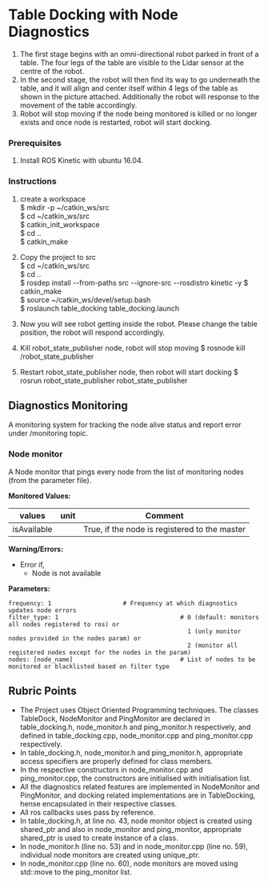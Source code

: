 # Table Docking with Node Diagnostics
1) The first stage begins with an omni-directional robot parked in front of a table. The four legs of the table are visible to the Lidar sensor at the centre of the robot.
2) In the second stage, the robot will then find its way to go underneath the table, and it will align and center itself within 4 legs of the table as shown in the picture attached. Additionally the robot will response to the movement of the table accordingly.
3) Robot will stop moving if the node being monitored is killed or no longer exists and once node is restarted, robot will start docking. 

### Prerequisites

1) Install ROS Kinetic with ubuntu 16.04.

### Instructions

1) create a workspace <br />
$ mkdir -p ~/catkin_ws/src <br />
$ cd ~/catkin_ws/src <br />
$ catkin_init_workspace <br />
$ cd .. <br />
$ catkin_make <br />
   
2) Copy the project to src <br />
$ cd ~/catkin_ws/src <br />
$ cd .. <br />
$ rosdep install --from-paths src --ignore-src --rosdistro kinetic -y
$ catkin_make <br />
$ source ~/catkin_ws/devel/setup.bash <br />
$ roslaunch table_docking table_docking.launch <br />

3) Now you will see robot getting inside the robot. Please change the table position, the robot will respond accordingly. 

4) Kill robot_state_publisher node, robot will stop moving
$ rosnode kill /robot_state_publisher

5) Restart robot_state_publisher node, then robot will start docking
$ rosrun robot_state_publisher robot_state_publisher

## Diagnostics Monitoring

A monitoring system for tracking the node alive status and report error under /monitoring topic. 

### Node monitor

A Node monitor that pings every node from the list of monitoring nodes (from the parameter file). 

**Monitored Values:**

|     values      | unit  |          Comment                   |
|-----------------|-------|------------------------------------|
|     isAvailable    |       |         True, if the node is registered to the master                          |

**Warning/Errors:**

* Error if, 
     * Node is not available

**Parameters:**


	frequency: 1					# Frequency at which diagnostics updates node errors
	filter_type: 1                                  # 0 (default: monitors all nodes registered to ros) or 
                                                      1 (only monitor nodes provided in the nodes param) or
                                                      2 (monitor all registered nodes except for the nodes in the param)
    nodes: [node_name]                              # List of nodes to be monitored or blacklisted based on filter type

## Rubric Points

- The Project uses Object Oriented Programming techniques. The classes TableDock, NodeMonitor and PingMonitor are declared in table_docking.h, node_monitor.h and ping_monitor.h respectively, and defined in table_docking.cpp, node_monitor.cpp and ping_monitor.cpp respectively. 
- In table_docking.h, node_monitor.h and ping_monitor.h, appropriate access specifiers are properly defined for class members.
- In the respective constructors in node_monitor.cpp and ping_monitor.cpp, the constructors are initialised with initialisation list.
- All the diagnostics related features are implemented in NodeMonitor and PingMonitor, and docking related implementations are in TableDocking, hense encapsulated in their respective classes. 
- All ros callbacks uses pass by reference.
- In table_docking.h, at line no. 43, node monitor object is created using shared_ptr and also in node_monitor and ping_monitor, appropriate shared_ptr is used to create instance of a class.
- In node_monitor.h (line no. 53) and in node_monitor.cpp (line no. 59), individual node monitors are created using unique_ptr.
- In node_monitor.cpp (line no. 60), node monitors are moved using std::move to the ping_monitor list. 
